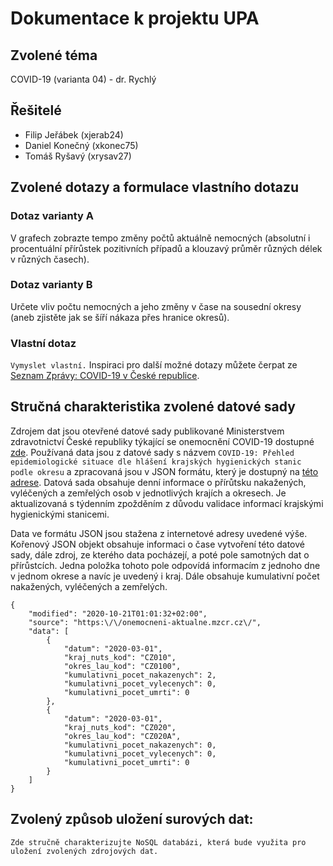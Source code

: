 # Dokumentace k projektu UPA

## Zvolené téma
COVID-19 (varianta 04) - dr. Rychlý

## Řešitelé
* Filip Jeřábek (xjerab24)
* Daniel Konečný (xkonec75)
* Tomáš Ryšavý (xrysav27)

## Zvolené dotazy a formulace vlastního dotazu

### Dotaz varianty A
V grafech zobrazte tempo změny počtů aktuálně nemocných (absolutní i procentuální přírůstek pozitivních případů a klouzavý průměr různých délek v různých časech).

### Dotaz varianty B
Určete vliv počtu nemocných a jeho změny v čase na sousední okresy (aneb zjistěte jak se šíří nákaza přes hranice okresů).

### Vlastní dotaz
`Vymyslet vlastní.`
Inspiraci pro další možné dotazy můžete čerpat ze [Seznam Zprávy: COVID-19 v České republice](https://www.seznamzpravy.cz/clanek/koronavirus-v-cislech-jak-nakaza-postupuje-ceskem-92585).

## Stručná charakteristika zvolené datové sady
Zdrojem dat jsou otevřené datové sady publikované Ministerstvem zdravotnictví České republiky týkající se onemocnění COVID-19 dostupné [zde](https://onemocneni-aktualne.mzcr.cz/api/v2/covid-19). Používaná data jsou z datové sady s názvem `COVID-19: Přehled epidemiologické situace dle hlášení krajských hygienických stanic podle okresu` a zpracovaná jsou v JSON formátu, který je dostupný na [této adrese](https://onemocneni-aktualne.mzcr.cz/api/v2/covid-19/kraj-okres-nakazeni-vyleceni-umrti.json). Datová sada obsahuje denní informace o přírůtsku nakažených, vyléčených a zemřelých osob v jednotlivých krajích a okresech. Je aktualizovaná s týdenním zpožděním z důvodu validace informací krajskými hygienickými stanicemi.

Data ve formátu JSON jsou stažena z internetové adresy uvedené výše. Kořenový JSON objekt obsahuje informaci o čase vytvoření této datové sady, dále zdroj, ze kterého data pocházejí, a poté pole samotných dat o přírůstcích. Jedna položka tohoto pole odpovídá informacím z jednoho dne v jednom okrese a navíc je uvedený i kraj. Dále obsahuje kumulativní počet nakažených, vyléčených a zemřelých.

```
{
    "modified": "2020-10-21T01:01:32+02:00",
    "source": "https:\/\/onemocneni-aktualne.mzcr.cz\/",
    "data": [
        {
            "datum": "2020-03-01",
            "kraj_nuts_kod": "CZ010",
            "okres_lau_kod": "CZ0100",
            "kumulativni_pocet_nakazenych": 2,
            "kumulativni_pocet_vylecenych": 0,
            "kumulativni_pocet_umrti": 0
        },
        {
            "datum": "2020-03-01",
            "kraj_nuts_kod": "CZ020",
            "okres_lau_kod": "CZ020A",
            "kumulativni_pocet_nakazenych": 0,
            "kumulativni_pocet_vylecenych": 0,
            "kumulativni_pocet_umrti": 0
        }
    ]
}
```

## Zvolený způsob uložení surových dat:
`Zde stručně charakterizujte NoSQL databázi, která bude využita pro uložení zvolených zdrojových dat.`
